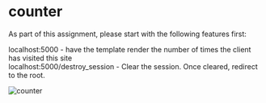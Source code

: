 # counter
As part of this assignment, please start with the following features first:

localhost:5000 - have the template render the number of times the client has visited this site
<br>
localhost:5000/destroy_session - Clear the session. Once cleared, redirect to the root.

![counter](https://user-images.githubusercontent.com/89821062/171521944-d0b60384-2043-446d-a7b6-482c0a29d9d5.png)
